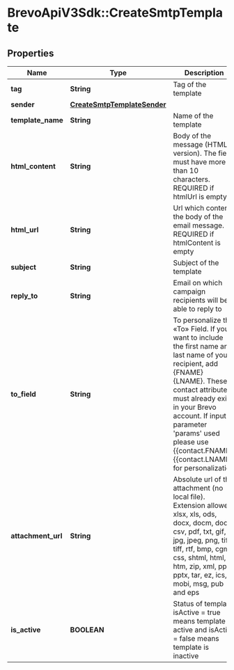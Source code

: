 # BrevoApiV3Sdk::CreateSmtpTemplate

## Properties
Name | Type | Description | Notes
------------ | ------------- | ------------- | -------------
**tag** | **String** | Tag of the template | [optional] 
**sender** | [**CreateSmtpTemplateSender**](CreateSmtpTemplateSender.md) |  | 
**template_name** | **String** | Name of the template | 
**html_content** | **String** | Body of the message (HTML version). The field must have more than 10 characters. REQUIRED if htmlUrl is empty | [optional] 
**html_url** | **String** | Url which contents the body of the email message. REQUIRED if htmlContent is empty | [optional] 
**subject** | **String** | Subject of the template | 
**reply_to** | **String** | Email on which campaign recipients will be able to reply to | [optional] 
**to_field** | **String** | To personalize the «To» Field. If you want to include the first name and last name of your recipient, add {FNAME} {LNAME}. These contact attributes must already exist in your Brevo account. If input parameter &#39;params&#39; used please use {{contact.FNAME}} {{contact.LNAME}} for personalization | [optional] 
**attachment_url** | **String** | Absolute url of the attachment (no local file). Extension allowed: xlsx, xls, ods, docx, docm, doc, csv, pdf, txt, gif, jpg, jpeg, png, tif, tiff, rtf, bmp, cgm, css, shtml, html, htm, zip, xml, ppt, pptx, tar, ez, ics, mobi, msg, pub and eps | [optional] 
**is_active** | **BOOLEAN** | Status of template. isActive &#x3D; true means template is active and isActive &#x3D; false means template is inactive | [optional] 


